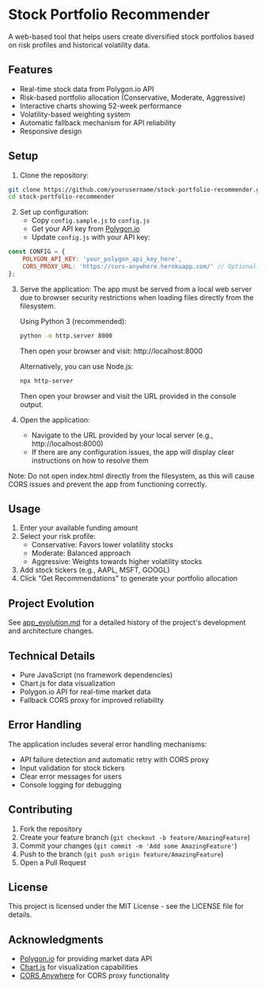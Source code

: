 # Stock Portfolio Recommender

A web-based tool that helps users create diversified stock portfolios based on risk profiles and historical volatility data.

## Features

- Real-time stock data from Polygon.io API
- Risk-based portfolio allocation (Conservative, Moderate, Aggressive)
- Interactive charts showing 52-week performance
- Volatility-based weighting system
- Automatic fallback mechanism for API reliability
- Responsive design

## Setup

1. Clone the repository:
```bash
git clone https://github.com/yourusername/stock-portfolio-recommender.git
cd stock-portfolio-recommender
```

2. Set up configuration:
   - Copy `config.sample.js` to `config.js`
   - Get your API key from [Polygon.io](https://polygon.io/)
   - Update `config.js` with your API key:
```javascript
const CONFIG = {
    POLYGON_API_KEY: 'your_polygon_api_key_here',
    CORS_PROXY_URL: 'https://cors-anywhere.herokuapp.com/' // Optional: Replace with your preferred CORS proxy
};
```

3. Serve the application:
   The app must be served from a local web server due to browser security restrictions when loading files directly from the filesystem.

   Using Python 3 (recommended):
   ```bash
   python -m http.server 8000
   ```
   Then open your browser and visit: http://localhost:8000

   Alternatively, you can use Node.js:
   ```bash
   npx http-server
   ```
   Then open your browser and visit the URL provided in the console output.

4. Open the application:
   - Navigate to the URL provided by your local server (e.g., http://localhost:8000)
   - If there are any configuration issues, the app will display clear instructions on how to resolve them

Note: Do not open index.html directly from the filesystem, as this will cause CORS issues and prevent the app from functioning correctly.

## Usage

1. Enter your available funding amount
2. Select your risk profile:
   - Conservative: Favors lower volatility stocks
   - Moderate: Balanced approach
   - Aggressive: Weights towards higher volatility stocks
3. Add stock tickers (e.g., AAPL, MSFT, GOOGL)
4. Click "Get Recommendations" to generate your portfolio allocation

## Project Evolution

See [app_evolution.md](app_evolution.md) for a detailed history of the project's development and architecture changes.

## Technical Details

- Pure JavaScript (no framework dependencies)
- Chart.js for data visualization
- Polygon.io API for real-time market data
- Fallback CORS proxy for improved reliability

## Error Handling

The application includes several error handling mechanisms:
- API failure detection and automatic retry with CORS proxy
- Input validation for stock tickers
- Clear error messages for users
- Console logging for debugging

## Contributing

1. Fork the repository
2. Create your feature branch (`git checkout -b feature/AmazingFeature`)
3. Commit your changes (`git commit -m 'Add some AmazingFeature'`)
4. Push to the branch (`git push origin feature/AmazingFeature`)
5. Open a Pull Request

## License

This project is licensed under the MIT License - see the LICENSE file for details.

## Acknowledgments

- [Polygon.io](https://polygon.io/) for providing market data API
- [Chart.js](https://www.chartjs.org/) for visualization capabilities
- [CORS Anywhere](https://github.com/Rob--W/cors-anywhere) for CORS proxy functionality
